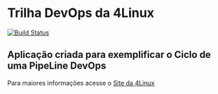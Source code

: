 # Trilha DevOps da 4Linux

<!-- Altere a Flag abaixo com sua URL do Travis -->
[![Build Status](https://travis-ci.org/cleyton27mb/DevOpsLab-HelloWorld.svg?branch=master)](https://travis-ci.org/cleyton27mb/DevOpsLab-HelloWorld)

## Aplicação criada para exemplificar o Ciclo de uma PipeLine DevOps


Para maiores informações acesse o [Site da 4Linux](https://www.4linux.com.br/cursos/devops)
